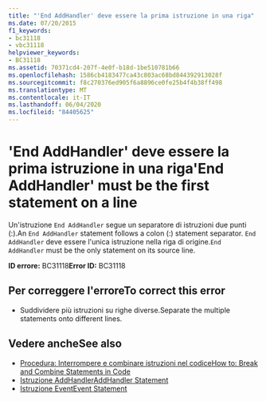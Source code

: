 ```yaml
---
title: "'End AddHandler' deve essere la prima istruzione in una riga"
ms.date: 07/20/2015
f1_keywords:
- bc31118
- vbc31118
helpviewer_keywords:
- BC31118
ms.assetid: 70371cd4-207f-4e0f-b18d-1be510781b66
ms.openlocfilehash: 1586cb4183477ca43c803ac68bd844392913028f
ms.sourcegitcommit: f8c270376ed905f6a8896ce0fe25b4f4b38ff498
ms.translationtype: MT
ms.contentlocale: it-IT
ms.lasthandoff: 06/04/2020
ms.locfileid: "84405625"
---
```

# <a name="end-addhandler-must-be-the-first-statement-on-a-line"></a><span data-ttu-id="bd9d4-102">'End AddHandler' deve essere la prima istruzione in una riga</span><span class="sxs-lookup"><span data-stu-id="bd9d4-102">'End AddHandler' must be the first statement on a line</span></span>
<span data-ttu-id="bd9d4-103">Un'istruzione `End AddHandler` segue un separatore di istruzioni due punti (:).</span><span class="sxs-lookup"><span data-stu-id="bd9d4-103">An `End AddHandler` statement follows a colon (:) statement separator.</span></span> <span data-ttu-id="bd9d4-104">`End AddHandler` deve essere l'unica istruzione nella riga di origine.</span><span class="sxs-lookup"><span data-stu-id="bd9d4-104">`End AddHandler` must be the only statement on its source line.</span></span>  
  
 <span data-ttu-id="bd9d4-105">**ID errore:** BC31118</span><span class="sxs-lookup"><span data-stu-id="bd9d4-105">**Error ID:** BC31118</span></span>  
  
## <a name="to-correct-this-error"></a><span data-ttu-id="bd9d4-106">Per correggere l'errore</span><span class="sxs-lookup"><span data-stu-id="bd9d4-106">To correct this error</span></span>  
  
- <span data-ttu-id="bd9d4-107">Suddividere più istruzioni su righe diverse.</span><span class="sxs-lookup"><span data-stu-id="bd9d4-107">Separate the multiple statements onto different lines.</span></span>  
  
## <a name="see-also"></a><span data-ttu-id="bd9d4-108">Vedere anche</span><span class="sxs-lookup"><span data-stu-id="bd9d4-108">See also</span></span>

- [<span data-ttu-id="bd9d4-109">Procedura: Interrompere e combinare istruzioni nel codice</span><span class="sxs-lookup"><span data-stu-id="bd9d4-109">How to: Break and Combine Statements in Code</span></span>](../programming-guide/program-structure/how-to-break-and-combine-statements-in-code.md)
- [<span data-ttu-id="bd9d4-110">Istruzione AddHandler</span><span class="sxs-lookup"><span data-stu-id="bd9d4-110">AddHandler Statement</span></span>](../language-reference/statements/addhandler-statement.md)
- [<span data-ttu-id="bd9d4-111">Istruzione Event</span><span class="sxs-lookup"><span data-stu-id="bd9d4-111">Event Statement</span></span>](../language-reference/statements/event-statement.md)
